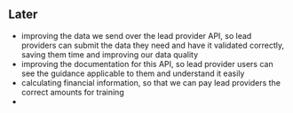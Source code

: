 ## Later

* improving the data we send over the lead provider API, so lead providers can submit the data they need and have it validated correctly, saving them time and improving our data quality
* improving the documentation for this API, so lead provider users can see the guidance applicable to them and understand it easily
* calculating financial information, so that we can pay lead providers the correct amounts for training
* 
